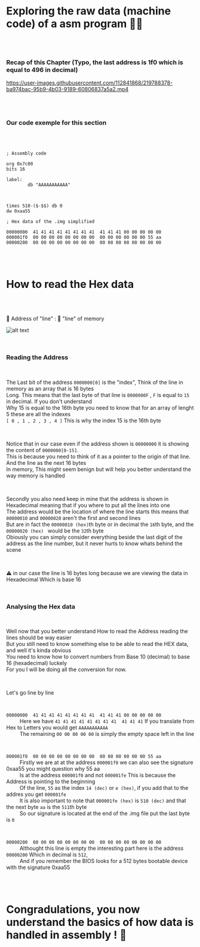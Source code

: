 # Exploring the raw data (machine code) of a asm program 👨‍💻
<br />
<br />

### Recap of this Chapter (Typo, the last address is 1f0 which is equal to 496 in decimal)

https://user-images.githubusercontent.com/112841868/219788378-ba974bac-95b9-4b03-9189-60806837a5a2.mp4

<br />
<br />

### Our code exemple for this section

<br />
<br />

```
; Assembly code

org 0x7c00
bits 16

label:
        db "AAAAAAAAAAA"



times 510-($-$$) db 0
dw 0xaa55

```

```
; Hex data of the .img simplified

00000000  41 41 41 41 41 41 41 41  41 41 41 00 00 00 00 00  
000001f0  00 00 00 00 00 00 00 00  00 00 00 00 00 00 55 aa  
00000200  00 00 00 00 00 00 00 00  00 00 00 00 00 00 00 00  

```

<br />
<br />

# How to read the Hex data


<br />
<br />

🔵 Address of "line" : 🔴 "line" of memory

![alt text](https://i.imgur.com/JSJNbQG.png)

<br />

### Reading the Address

<br />

The Last bit of the address ```0000000[0]``` is the "index", Think of the line in memory as an array that is 16 bytes <br />
Long. This means that the last byte of that line is ```0000000F``` , ```F``` is equal to ```15``` in decimal. If you don't understand <br />
Why 15 is equal to the 16th byte you need to know that for an array of lenght 5 these are all the indexes <br /> ```[ 0 , 1 , 2 , 3 , 4 ]```
This is why the index 15 is the 16th byte

<br />

Notice that in our case even if the address shown is ```00000000``` it is showing the content of ```0000000[0-15]```. <br />
This is because you need to think of it as a pointer to the origin of that line. And the line as the next 16 bytes <br />
In memory, This might seem benign but will help you better understand the way memory is handled

<br />

Secondly you also need keep in mine that the address is shown in Hexadecimal meaning that if you where to put all the lines into one <br />
The address would be the location of where the line starts this means that ```00000010``` and ```00000020``` aren't the first and second lines <br />
But are in fact the ``` 00000010 (hex) ```th byte or in decimal the ```16```th byte, and the ```00000020 (hex) ``` would be the ```32```th byte <br />
Obiously you can simply consider everything beside the last digit of the address as the line number, but it never hurts to know whats behind the scene 


<br />

⚠ in our case the line is 16 bytes long because we are viewing the data in Hexadecimal  Which is base 16 




<br />

### Analysing the Hex data

<br />

Well now that you better understand How to read the Address reading the lines should be way easier <br />
But you still need to know something else to be able to read the HEX data, and well it's kinda obvious <br />
You need to know how to convert numbers from Base 10 (decimal) to base 16 (hexadecimal) luckely <br />
For you I will be doing all the conversion for now.

<br />

Let's go line by line

<br /> 

```00000000  41 41 41 41 41 41 41 41  41 41 41 00 00 00 00 00```  <br />
&emsp; &emsp; Here we have ```41 41 41 41 41 41 41 41  41 41 41``` If you translate from Hex to Letters you would get ```AAAAAAAAAAA``` <br />
&emsp; &emsp; The remaining ``` 00 00 00 00 00 ``` is simply the empty space left in the line

<br />

``` 000001f0  00 00 00 00 00 00 00 00  00 00 00 00 00 00 55 aa ``` <br />
&emsp; &emsp; Firstly we are at at the address ``` 000001f0 ``` we can also see the signature 0xaa55 you might question why 55 aa <br />
&emsp; &emsp; Is at the address ```000001f0``` and not ```000001fe```  This is because the Address is pointing to the beginning <br />
&emsp; &emsp; Of the line, ``` 55 ``` as the index ```14 (dec)``` or ```e (hex)```, if you add that to the addres you get ```000001fe``` <br />
&emsp; &emsp; It is also important to note that ```000001fe (hex)``` is ```510 (dec)``` and that the next byte ``aa`` is the ```511```th byte <br />
&emsp; &emsp; So our signature is located at the end of the .img file put the last byte is ```0```


<br />

```00000200  00 00 00 00 00 00 00 00  00 00 00 00 00 00 00 00 ``` <br />
&emsp; &emsp; Althought this line is empty the interesting part here is the address ```00000200``` Which in decimal is ```512```, <br /> 
&emsp; &emsp; And if you remember the BIOS looks for a 512 bytes bootable device with the signature 0xaa55

<br />
<br />

# Congradulations, you now understand the basics of how data is handled in assembly ! 🥳













